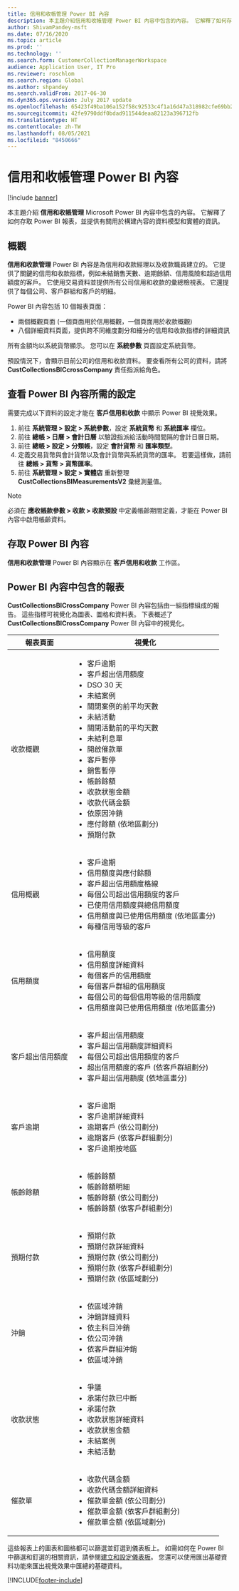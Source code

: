 ```yaml
---
title: 信用和收帳管理 Power BI 內容
description: 本主題介紹信用和收帳管理 Power BI 內容中包含的內容。 它解釋了如何存取 Power BI 報表，並提供有關用於構建內容的資料模型和實體的資訊。
author: ShivamPandey-msft
ms.date: 07/16/2020
ms.topic: article
ms.prod: ''
ms.technology: ''
ms.search.form: CustomerCollectionManagerWorkspace
audience: Application User, IT Pro
ms.reviewer: roschlom
ms.search.region: Global
ms.author: shpandey
ms.search.validFrom: 2017-06-30
ms.dyn365.ops.version: July 2017 update
ms.openlocfilehash: 65423f49ba106a152f58c92533c4f1a16d47a318982cfe69bb23f9091fa09846
ms.sourcegitcommit: 42fe9790ddf0bdad911544deaa82123a396712fb
ms.translationtype: HT
ms.contentlocale: zh-TW
ms.lasthandoff: 08/05/2021
ms.locfileid: "8450666"
---
```

# <a name="credit-and-collections-management-power-bi-content"></a>信用和收帳管理 Power BI 內容

[!include [banner](../includes/banner.md)]

本主題介紹 **信用和收帳管理** Microsoft Power BI 內容中包含的內容。 它解釋了如何存取 Power BI 報表，並提供有關用於構建內容的資料模型和實體的資訊。

## <a name="overview"></a>概觀

**信用和收款管理** Power BI 內容是為信用和收款經理以及收款職員建立的。 它提供了關鍵的信用和收款指標，例如未結銷售天數、逾期餘額、信用風險和超過信用額度的客戶。 它使用交易資料並提供所有公司信用和收款的彙總檢視表。 它還提供了每個公司、客戶群組和客戶的明細。

Power BI 內容包括 10 個報表頁面：

- 兩個概觀頁面 (一個頁面用於信用概觀，一個頁面用於收款概觀)
- 八個詳細資料頁面，提供跨不同維度劃分和細分的信用和收款指標的詳細資訊

所有金額均以系統貨幣顯示。 您可以在 **系統參數** 頁面設定系統貨幣。

預設情況下，會顯示目前公司的信用和收款資料。 要查看所有公司的資料，請將 **CustCollectionsBICcrossCompany** 責任指派給角色。

## <a name="setup-needed-to-view-power-bi-content"></a>查看 Power BI 內容所需的設定

需要完成以下資料的設定才能在 **客戶信用和收款** 中顯示 Power BI 視覺效果。

1. 前往 **系統管理 > 設定 > 系統參數**，設定 **系統貨幣** 和 **系統匯率** 欄位。
2. 前往 **總帳 > 日曆 > 會計日曆** 以驗證指派給活動時間間隔的會計日曆日期。
3. 前往 **總帳 > 設定 > 分類帳**，設定 **會計貨幣** 和 **匯率類型**。
4. 定義交易貨幣與會計貨幣以及會計貨幣與系統貨幣的匯率。 若要這樣做，請前往 **總帳 > 貨幣 > 貨幣匯率**。
5. 前往 **系統管理 > 設定 > 實體店** 重新整理 **CustCollectionsBIMeasurementsV2** 彙總測量值。

>[!NOTE] 
> 必須在 **應收帳款參數 > 收款 > 收款預設** 中定義帳齡期間定義，才能在 Power BI 內容中啟用帳齡資料。

## <a name="accessing-the-power-bi-content"></a>存取 Power BI 內容

**信用和收款管理** Power BI 內容顯示在 **客戶信用和收款** 工作區。

## <a name="reports-that-are-included-in-the-power-bi-content"></a>Power BI 內容中包含的報表

**CustCollectionsBICrossCompany** Power BI 內容包括由一組指標組成的報告。 這些指標可視覺化為圖表、圖格和資料表。 下表概述了 **CustCollectionsBICrossCompany** Power BI 內容中的視覺化。

| 報表頁面                 | 視覺化 |
|-----------------------------|---------------|
| 收款概觀        | <ul><li>客戶逾期</li><li>客戶超出信用額度</li><li>DSO 30 天</li><li>未結案例</li><li>關閉案例的前平均天數</li><li>未結活動</li><li>關閉活動前的平均天數</li><li>未結利息單</li><li>開啟催款單</li><li>客戶暫停</li><li>銷售暫停</li><li>帳齡餘額</li><li>收款狀態金額</li><li>收款代碼金額</li><li>依原因沖銷</li><li>應付餘額 (依地區劃分)</li><li>預期付款</li></ul> |
| 信用概觀             | <ul><li>客戶逾期</li><li>信用額度與應付餘額</li><li>客戶超出信用額度格線</li><li>每個公司超出信用額度的客戶</li><li>已使用信用額度與總信用額度</li><li>信用額度與已使用信用額度 (依地區畫分)</li><li>每種信用等級的客戶</li></ul> |
| 信用額度                | <ul><li>信用額度</li><li>信用額度詳細資料</li><li>每個客戶的信用額度</li><li>每個客戶群組的信用額度</li><li>每個公司的每個信用等級的信用額度</li><li>信用額度與已使用信用額度 (依地區畫分)</li></ul> |
| 客戶超出信用額度 | <ul><li>客戶超出信用額度</li><li>客戶超出信用額度詳細資料</li><li>每個公司超出信用額度的客戶</li><li>超出信用額度的客戶 (依客戶群組劃分)</li><li>客戶超出信用額度 (依地區畫分)</li></ul> |
| 客戶逾期          | <ul><li>客戶逾期</li><li>客戶逾期詳細資料</li><li>逾期客戶 (依公司劃分)</li><li>逾期客戶 (依客戶群組劃分)</li><li>客戶逾期按地區</li></ul> |
| 帳齡餘額               | <ul><li>帳齡餘額</li><li>帳齡餘額明細</li><li>帳齡餘額 (依公司劃分)</li><li>帳齡餘額 (依客戶群組劃分)</li></ul> |
| 預期付款           | <ul><li>預期付款</li><li>預期付款詳細資料</li><li>預期付款 (依公司劃分)</li><li>預期付款 (依客戶群組劃分)</li><li>預期付款 (依區域劃分)</li></ul> |
| 沖銷                  | <ul><li>依區域沖銷</li><li>沖銷詳細資料</li><li>依主科目沖銷</li><li>依公司沖銷</li><li>依客戶群組沖銷</li><li>依區域沖銷</li></ul> |
| 收款狀態          | <ul><li>爭議</li><li>承諾付款已中斷</li><li>承諾付款</li><li>收款狀態詳細資料</li><li>收款狀態金額</li><li>未結案例</li><li>未結活動</li></ul> |
| 催款單         | <ul><li>收款代碼金額</li><li>收款代碼金額詳細資料</li><li>催款單金額 (依公司劃分)</li><li>催款單金額 (依客戶群組劃分)</li><li>催款單金額 (依區域劃分)</li></ul> |

這些報表上的圖表和圖格都可以篩選並釘選到儀表板上。 如需如何在 Power BI 中篩選和釘選的相關資訊，請參閱[建立和設定儀表板](https://powerbi.microsoft.com/guided-learning/powerbi-learning-4-2-create-configure-dashboards/)。 您還可以使用匯出基礎資料功能來匯出視覺效果中匯總的基礎資料。


[!INCLUDE[footer-include](../../includes/footer-banner.md)]